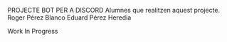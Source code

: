 PROJECTE BOT PER A DISCORD
Alumnes que realitzen aquest projecte.
Roger Pérez Blanco
Eduard Pérez Heredia

Work In Progress